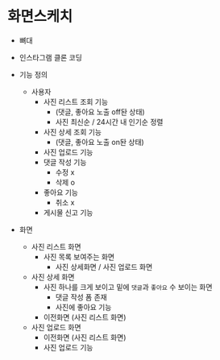 # 화면스케치

- 뼈대
- 인스타그램 클론 코딩

- 기능 정의

  - 사용자
    - 사진 리스트 조회 기능
      - (댓글, 좋아요 노출 off돤 상태)
      - 사진 최신순 / 24시간 내 인기순 정렬
    - 사진 상세 조회 기능
      - (댓글, 좋아요 노출 on돤 상태)
    - 사진 업로드 기능
    - 댓글 작성 기능
      - 수정 x
      - 삭제 o
    - 좋아요 기능
      - 취소 x
    - 게시물 신고 기능

- 화면
  - 사진 리스트 화면
    - 사진 목록 보여주는 화면
      - 사진 상세화면 / 사진 업로드 화면
  - 사진 상세 화면
    - 사진 하나를 크게 보이고 밑에 `댓글`과 `좋아요` 수 보이는 화면
      - 댓글 작성 폼 존재
      - 사진에 좋아요 기능
    - 이전화면 (사진 리스트 화면)
  - 사진 업로드 화면
    - 이전화면 (사진 리스트 화면)
    - 사진 업로드 기능
